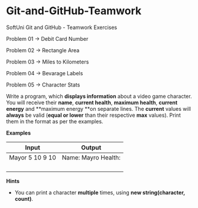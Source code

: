 # Git-and-GitHub-Teamwork
SoftUni Git and GitHub - Teamwork Exercises

Problem 01 -> Debit Card Number

Problem 02 -> Rectangle Area

Problem 03 -> Miles to Kilometers

Problem 04 -> Bevarage Labels

Problem 05 -> Character Stats

Write a program, which **displays information** about a video game character. You will receive their **name**, **current health**, **maximum health**, **current energy** and **maximum energy **on separate lines. The **current** values will **always** be valid (**equal or lower** than their respective **max** values). Print them in the format as per the examples.

**Examples**

|      Input      | Output                                                |
|:---------------:|-------------------------------------------------------|
| Mayor 5 10 9 10 | Name: Mayro Health: ||||||.....| Energy: ||||||||||.| |
|                 |                                                       |
|                 |                                                       |
|                 |                                                       |
|                 |                                                       |

**Hints**

- You can print a character **multiple** times, using **new string(character, count)**.
